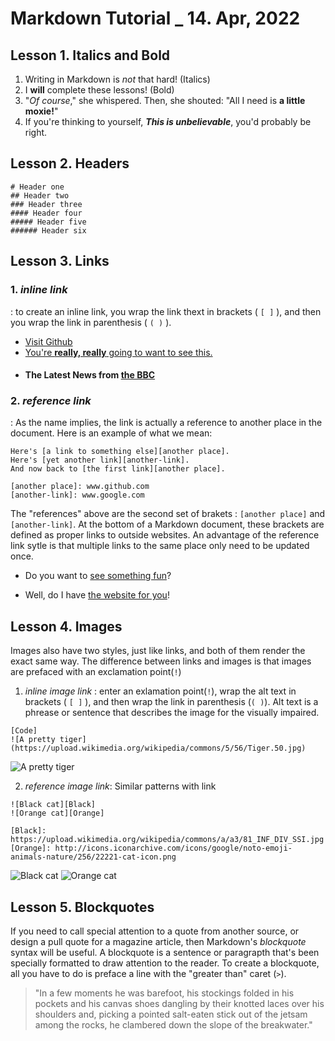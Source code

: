 # Markdown Tutorial _ 14. Apr, 2022

## Lesson 1. Italics and Bold
1. Writing in Markdown is _not_ that hard! (Italics)
2. I **will** complete these lessons! (Bold)
3. "_Of course_," she whispered. Then, she shouted: "All I need is **a little moxie!**"
4. If you're thinking to yourself, **_This is unbelievable_**, you'd probably be right.


## Lesson 2. Headers
```
# Header one
## Header two
### Header three
#### Header four
##### Header five
###### Header six
```

## Lesson 3. Links

### 1. _inline link_ 
: to create an inline link, you wrap the link thext in brackets ( `[ ]` ), and then you wrap the link in parenthesis ( `( )` ). 
- [Visit Github](www.github.com)
- [You're **really, really** going to want to see this.](www.dailykitten.com)
- #### The Latest News from [the BBC](www.bbc.com/news)
### 2. _reference link_ 
: As the name implies, the link is actually a reference to another place in the document. Here is an example of what we mean:

```
Here's [a link to something else][another place].
Here's [yet another link][another-link].
And now back to [the first link][another place].

[another place]: www.github.com
[another-link]: www.google.com
```
The "references" above are the second set of brakets : `[another place]` and `[another-link]`.
At the bottom of a Markdown document, these brackets are defined as proper links to outside websites. An advantage of the reference link sytle is that multiple links to the same place only need to be updated once.

- Do you want to [see something fun][a fun place]?

- Well, do I have [the website for you][another fun place]!

[a fun place]: www.zombo.com
[another fun place]: www.stumbleupon.com


## Lesson 4. Images

Images also have two styles, just like links, and both of them render the exact same way. The difference between links and images is that images are prefaced with an exclamation point(`!`)
1. _inline image link_
: enter an exlamation point(`!`), wrap the alt text in brackets ( `[ ]` ), and then wrap the link in parenthesis (`( )`). Alt text is a phrease or sentence that describes the image for the visually impaired.

```
[Code]
![A pretty tiger](https://upload.wikimedia.org/wikipedia/commons/5/56/Tiger.50.jpg)
```

![A pretty tiger](https://upload.wikimedia.org/wikipedia/commons/5/56/Tiger.50.jpg)

2. _reference image link_: Similar patterns with link

```
![Black cat][Black]
![Orange cat][Orange]

[Black]: https://upload.wikimedia.org/wikipedia/commons/a/a3/81_INF_DIV_SSI.jpg
[Orange]: http://icons.iconarchive.com/icons/google/noto-emoji-animals-nature/256/22221-cat-icon.png

```

![Black cat][Black]
![Orange cat][Orange]

[Black]: https://upload.wikimedia.org/wikipedia/commons/a/a3/81_INF_DIV_SSI.jpg
[Orange]: http://icons.iconarchive.com/icons/google/noto-emoji-animals-nature/256/22221-cat-icon.png

## Lesson 5. Blockquotes
If you need to call special attention to a quote from another source, or design a pull quote for a magazine article, then Markdown's _blockquote_ syntax will be useful. A blockquote is a sentence or paragrapth that's been specially formatted to draw attention to the reader.
To create a blockquote, all you have to do is preface a line with the "greater than" caret (`>`).
> "In a few moments he was barefoot, his stockings folded in his pockets and his
  canvas shoes dangling by their knotted laces over his shoulders and, picking a
  pointed salt-eaten stick out of the jetsam among the rocks, he clambered down
  the slope of the breakwater."